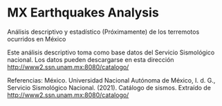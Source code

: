 # MX Earthquakes Analysis
Análisis descriptivo y estadístico (Próximamente) de los terremotos ocurridos en México


Este análisis descriptivo toma como base datos del Servicio Sismológico nacional.
Los datos pueden descargarse en esta dirección http://www2.ssn.unam.mx:8080/catalogo/




Referencias:
México. Universidad Nacional Autónoma de México, I. d. G., Servicio Sismológico Nacional. (2021). Catálogo de sismos. Extraído de http://www2.ssn.unam.mx:8080/catalogo/
